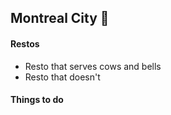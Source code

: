 ## Montreal City :dancer:

#### Restos
- Resto that serves cows and bells
- Resto that doesn't

#### Things to do
